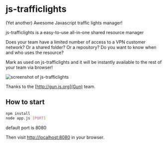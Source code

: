 # js-trafficlights
(Yet another) Awesome Javascript traffic lights manager!

js-trafficlights is a easy-to-use all-in-one shared resource manager

Does your team have a limited number of access to a VPN customer network?
Or a shared folder?
Or a repository?
Do you want to know when and who uses the resource?

Mark as used on js-trafficlights and it will be instantly available to the rest of your team via browser!

![screenshot of js-trafficlights](https://raw.githubusercontent.com/niccord/js-trafficlights/master/js-trafficlights.PNG)

Thanks to the [http://gun.js.org](Gun) team.

## How to start
```bash
npm install
node app.js [PORT]
```
default port is 8080

Then visit [http://localhost:8080](http://localhost:8080) in your browser.
